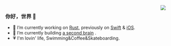 <img align="right" src="https://github-readme-stats.vercel.app/api?username=Binlogo&show_icons=true&icon_color=CE1D2D&text_color=718096&bg_color=00000000&hide_title=true&hide_border=true" />

### 你好，世界 👋

- 🔭 I’m currently working on [Rust](https://binlogo.github.io/Knowledge-Track/programming-languages/rust/rust.html), previously on [Swift](https://binlogo.github.io/Knowledge-Track/programming-languages/swift/swift.html) & [iOS](https://binlogo.github.io/Knowledge-Track/iOSDev/iOSDev.html).
- 🌱 I’m currently building [a second brain](https://binlogo.github.io/Knowledge-Track/Introduction.html) .
- 💗 I'm lovin' life, Swimming&Coffee&Skateboarding.

<!--
**Binlogo/Binlogo** is a ✨ _special_ ✨ repository because its `README.md` (this file) appears on your GitHub profile.

Here are some ideas to get you started:

- 🔭 I’m currently working on ...
- 🌱 I’m currently learning ...
- 👯 I’m looking to collaborate on ...
- 🤔 I’m looking for help with ...
- 💬 Ask me about ...
- 📫 How to reach me: ...
- 😄 Pronouns: ...
- ⚡ Fun fact: ...
-->
